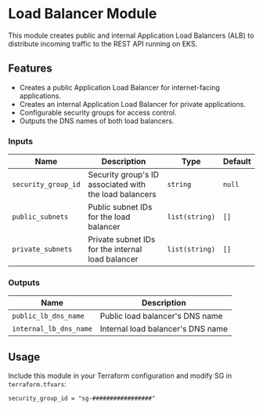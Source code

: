# Load Balancer Module

This module creates public and internal Application Load Balancers (ALB) to distribute incoming traffic to the REST API running on EKS.

## Features

- Creates a public Application Load Balancer for internet-facing applications.
- Creates an internal Application Load Balancer for private applications.
- Configurable security groups for access control.
- Outputs the DNS names of both load balancers.

### Inputs

| Name                | Description                                             | Type             | Default  |
|---------------------|---------------------------------------------------------|------------------|----------|
| `security_group_id` | Security group's ID associated with the load balancers  | `string`         | `null`   |
| `public_subnets`    | Public subnet IDs for the load balancer                 | `list(string)`   | `[]`     |
| `private_subnets`   | Private subnet IDs for the internal load balancer       | `list(string)`   | `[]`     |

### Outputs

| Name                   | Description                       |
|------------------------|-----------------------------------|
| `public_lb_dns_name`   | Public load balancer's DNS name   |
| `internal_lb_dns_name` | Internal load balancer's DNS name |

## Usage

Include this module in your Terraform configuration and modify SG in `terraform.tfvars`:

```hcl
security_group_id = "sg-#################"
```
